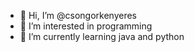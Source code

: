- 👋 Hi, I’m @csongorkenyeres
- 👀 I’m interested in programming
- 🌱 I’m currently learning java and python

<!---
csongorkenyeres/csongorkenyeres is a ✨ special ✨ repository because its `README.md` (this file) appears on your GitHub profile.
You can click the Preview link to take a look at your changes.
--->
